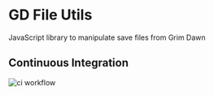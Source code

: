 # GD File Utils
JavaScript library to manipulate save files from Grim Dawn

## Continuous Integration

![ci workflow](https://github.com/mounirlamouri/gd-file-utils/actions/workflows/main.yml/badge.svg)
